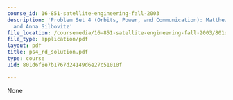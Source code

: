 ```yaml
---
course_id: 16-851-satellite-engineering-fall-2003
description: 'Problem Set 4 (Orbits, Power, and Communication): Matthew Richards,
  and Anna Silbovitz'
file_location: /coursemedia/16-851-satellite-engineering-fall-2003/801d6f8e7b1767d24149d6e27c51010f_ps4_rd_solution.pdf
file_type: application/pdf
layout: pdf
title: ps4_rd_solution.pdf
type: course
uid: 801d6f8e7b1767d24149d6e27c51010f

---
```

None